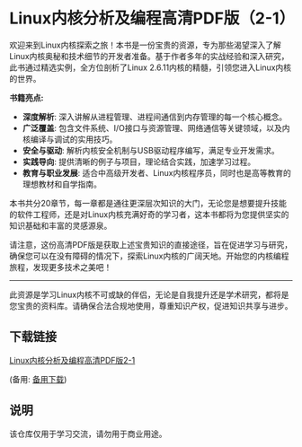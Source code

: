 # Linux内核分析及编程高清PDF版（2-1）

欢迎来到Linux内核探索之旅！本书是一份宝贵的资源，专为那些渴望深入了解Linux内核奥秘和技术细节的开发者准备。基于作者多年的实战经验和深入研究，此书通过精选实例，全方位剖析了Linux 2.6.11内核的精髓，引领您进入Linux内核的世界。

**书籍亮点:**

- **深度解析**: 深入讲解从进程管理、进程间通信到内存管理的每一个核心概念。
- **广泛覆盖**: 包含文件系统、I/O接口与资源管理、网络通信等关键领域，以及内核编译与调试的实用技巧。
- **安全与驱动**: 解析内核安全机制与USB驱动程序编写，满足专业开发需求。
- **实践导向**: 提供清晰的例子与项目，理论结合实践，加速学习过程。
- **教育与职业发展**: 适合中高级开发者、Linux内核程序员，同时也是高等教育的理想教材和自学指南。

本书共分20章节，每一章都是通往更深层次知识的大门，无论您是想要提升技能的软件工程师，还是对Linux内核充满好奇的学习者，这本书都将为您提供坚实的知识基础和丰富的灵感源泉。

请注意，这份高清PDF版是获取上述宝贵知识的直接途径，旨在促进学习与研究，确保您可以在没有障碍的情况下，探索Linux内核的广阔天地。开始您的内核编程旅程，发现更多技术之美吧！

---

此资源是学习Linux内核不可或缺的伴侣，无论是自我提升还是学术研究，都将是您宝贵的资料库。请确保合法合规地使用，尊重知识产权，促进知识共享与进步。

## 下载链接
[Linux内核分析及编程高清PDF版2-1](https://pan.quark.cn/s/dce9a20829f6) 

(备用: [备用下载](https://pan.baidu.com/s/1QxLE_hxbfLrpSY6twldKYQ?pwd=1234))

## 说明

该仓库仅用于学习交流，请勿用于商业用途。
